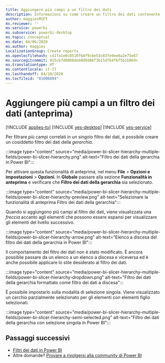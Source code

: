 ```yaml
---
title: Aggiungere più campi a un filtro dei dati
description: Informazioni su come creare un filtro dei dati contenente più campi in una gerarchia.
author: maggiesMSFT
ms.reviewer: ''
ms.service: powerbi
ms.subservice: powerbi-desktop
ms.topic: conceptual
ms.date: 04/06/2020
ms.author: maggies
LocalizationGroup: Create reports
ms.openlocfilehash: c41fa1e0c8510f64f9c6e53c83fe9ee8a2e75e67
ms.sourcegitcommit: 915cb7d8088deb0d9d86f3b15dfb4f6f5b1b869c
ms.translationtype: HT
ms.contentlocale: it-IT
ms.lasthandoff: 04/10/2020
ms.locfileid: "81006894"
---
```

# <a name="add-multiple-fields-to-a-slicer-preview"></a>Aggiungere più campi a un filtro dei dati (anteprima)

[!INCLUDE [applies-to](../includes/applies-to.md)] [!INCLUDE [yes-desktop](../includes/yes-desktop.md)] [!INCLUDE [yes-service](../includes/yes-service.md)]

Per filtrare più campi correlati in un singolo filtro dei dati, è possibile creare un cosiddetto filtro dei dati della *gerarchia*. 

:::image type="content" source="media/power-bi-slicer-hierarchy-multiple-fields/power-bi-slicer-hierarchy.png" alt-text="Filtro dei dati della gerarchia in Power BI":::

Per attivare questa funzionalità di anteprima, nel menu **File** > **Opzioni e impostazioni** > **Opzioni**. In **Globale** passare alla sezione **Funzionalità in anteprima** e verificare che **Filtro dei dati della gerarchia** sia selezionato.

:::image type="content" source="media/power-bi-slicer-hierarchy-multiple-fields/power-bi-slicer-hierarchy-preview.png" alt-text="Selezionare la funzionalità di anteprima Filtro dei dati della gerarchia":::

Quando si aggiungono più campi al filtro dei dati, viene visualizzata una *freccia* accanto agli elementi che possono essere espansi per visualizzare gli elementi del livello successivo.

:::image type="content" source="media/power-bi-slicer-hierarchy-multiple-fields/power-bi-slicer-hierarchy-arrow.png" alt-text="Elenco a discesa del filtro dei dati della gerarchia in Power BI":::
 
Il comportamento del filtro dei dati non è stato modificato. È ancora possibile passare da un elenco a un elenco a discesa e viceversa ed è anche possibile applicare lo stile desiderato al filtro dei dati.

:::image type="content" source="media/power-bi-slicer-hierarchy-multiple-fields/power-bi-slicer-hierarchy-dropdown.png" alt-text="Filtro dei dati della gerarchia formattato come filtro dei dati a discesa":::
 
È possibile impostarlo sulla modalità di selezione singola. Viene visualizzato un cerchio parzialmente selezionato per gli elementi con elementi figlio selezionati.
 
:::image type="content" source="media/power-bi-slicer-hierarchy-multiple-fields/power-bi-slicer-hierarchy-semi-selected.png" alt-text="Filtro dei dati della gerarchia con selezione singola in Power BI":::

## <a name="next-steps"></a>Passaggi successivi

- [Filtri dei dati in Power BI](../visuals/power-bi-visualization-slicers.md)
- Altre domande? [Provare a rivolgersi alla community di Power BI](https://community.powerbi.com/)
